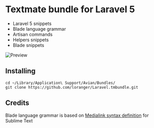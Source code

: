 # Textmate bundle for Laravel 5

* Laravel 5 snippets
* Blade language grammar
* Artisan commands
* Helpers snippets
* Blade snippets

![Preview](screenshot.png "Menu preview")

## Installing

	cd ~/Library/Application\ Support/Avian/Bundles/
	git clone https://github.com/loranger/Laravel.tmbundle.git
	
## Credits

Blade language grammar is based on [Medialink syntax definition](https://github.com/Medalink/laravel-blade) for Sublime Text